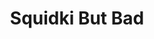 ---
slug: squidki-but-bad
title: Squidki But Bad
description: "Squidki But Bad is an exciting online game. Play for free directly in your browser!"
icon: /images/new_mods/Sprunki But Bad.png
url: https://html-classic.itch.zone/html/11544863/index.html
previewImage: /images/new_mods/Sprunki But Bad.png
type: new mods

# SEO配置
seo:
  title: "Squidki But Bad - Play Free Online Game | Fun Browser Games"
  description: "Squidki But Bad - Play this fun online game for free in your browser. No download required!"
  ogImage: "/images/new_mods/Sprunki But Bad.png"
  keywords: "squidki-but-bad, online game, browser game, free game, new mods game, play online"

videoUrls:
  - https://www.youtube.com/embed/example1
  - https://www.youtube.com/embed/example2

whyPlay:
  title: "Why Play Squidki But Bad?"
  items:
    - "Immersive Gameplay: Squidki But Bad offers an engaging and immersive gaming experience that will keep you entertained for hours"
    - "Challenging Levels: Test your skills with increasingly difficult challenges and obstacles"
    - "Beautiful Graphics: Enjoy stunning visuals and smooth animations that bring the game world to life"
    - "Regular Updates: New content and features are added regularly to keep the game fresh and exciting"
    - "Free to Play: Experience all the fun without spending a penny"
    - "Community Features: Connect with other players, share strategies, and compete for high scores"
    - "Cross-Platform: Play on any device with a web browser, no downloads required"

features:
  title: "Key Features of Squidki But Bad"
  image: "/images/new_mods/Sprunki But Bad.png"
  items:
    - "Intuitive Controls: Easy to learn controls make Squidki But Bad accessible for players of all skill levels"
    - "Multiple Game Modes: Enjoy various gameplay options that provide different challenges and experiences"
    - "Character Customization: Personalize your gaming experience with unique characters and items"
    - "Achievement System: Complete special tasks to earn rewards and recognition"
    - "Leaderboards: Compete with players worldwide and see who can achieve the highest scores"

characteristics:
  title: "Game Characteristics"
  image: "/images/new_mods/Sprunki But Bad.png"
  items:
    - "Genre: New mods game with elements of strategy and skill"
    - "Difficulty: Suitable for both casual gamers and those seeking a challenge"
    - "Play Time: Quick sessions or extended gameplay, depending on your preference"
    - "Art Style: Vibrant and engaging visuals that enhance the gaming experience"
    - "Sound Design: Immersive audio that complements the gameplay perfectly"

info: "Squidki But Bad is an exciting online game that offers players a unique and engaging gaming experience. With its intuitive controls, stunning visuals, and challenging gameplay, Squidki But Bad provides hours of entertainment for players of all ages and skill levels. Whether you're looking for a quick gaming session during a break or an extended play session, Squidki But Bad delivers an immersive experience that will keep you coming back for more. The game features multiple levels of increasing difficulty, ensuring that players are constantly challenged as they progress. With regular updates adding new content and features, Squidki But Bad remains fresh and exciting, providing endless entertainment options for its growing community of players."

howToPlayIntro: "Welcome to Squidki But Bad! This guide will walk you through the basics and help you master the game. Whether you're a beginner or looking to improve your skills, these tips and instructions will enhance your gaming experience."

howToPlaySteps:
  - title: "Getting Started"
    description: "Begin your Squidki But Bad adventure by familiarizing yourself with the controls. Use your keyboard or mouse to navigate through the game interface. The tutorial will guide you through the basic mechanics and help you understand the objectives."
  - title: "Understanding the Objectives"
    description: "In Squidki But Bad, your main goal is to progress through levels by completing specific objectives. Each level presents unique challenges that require different strategies and approaches."
  - title: "Mastering the Controls"
    description: "Practice using the controls to improve your precision and reaction time. Squidki But Bad requires quick reflexes and strategic thinking to overcome obstacles and defeat opponents."
  - title: "Utilizing Power-ups"
    description: "Collect power-ups throughout the game to enhance your abilities and overcome difficult challenges. Each power-up offers unique advantages that can be crucial for success."
  - title: "Developing Strategies"
    description: "As you progress in Squidki But Bad, develop effective strategies for different scenarios. Analyze patterns, anticipate challenges, and adapt your approach to maximize your performance."

faq:
  title: "Frequently Asked Questions about Squidki But Bad"
  items:
    - question: "Is Squidki But Bad free to play?"
      answer: "Yes, Squidki But Bad is completely free to play directly in your web browser. No downloads or purchases are required to enjoy the full game experience."
    - question: "Can I play Squidki But Bad on mobile devices?"
      answer: "Yes, Squidki But Bad is optimized for both desktop and mobile play. You can enjoy the game on any device with a web browser and internet connection."
    - question: "Are there any in-game purchases?"
      answer: "While Squidki But Bad is free to play, there may be optional in-game purchases available for cosmetic items or additional features that don't affect core gameplay."
    - question: "How often is Squidki But Bad updated?"
      answer: "The developers regularly update Squidki But Bad with new content, features, and improvements based on player feedback and game performance."
    - question: "Can I play Squidki But Bad offline?"
      answer: "Currently, Squidki But Bad requires an internet connection to play as it's a browser-based online game."
    - question: "Is Squidki But Bad suitable for children?"
      answer: "Yes, Squidki But Bad is designed to be family-friendly and suitable for players of all ages."
    - question: "How do I report bugs or issues?"
      answer: "If you encounter any problems while playing Squidki But Bad, you can report them through the game's support page or contact the developers directly through their website."
    - question: "Still Have Questions?"
      answer: "If you have additional questions about Squidki But Bad that aren't covered in this FAQ, please visit our support center or contact our customer service team for assistance."
---